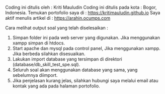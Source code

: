 Coding ini ditulis oleh 	: Kriti Mauludin
Coding ini ditulis pada kota	: Bogor, Indonesia.
Temukan portofolio saya di	: https://kritimauludin.github.io
Saya aktif menulis artikel di	: https://arahin.ocumps.com

Cara melihat output soal yang telah diselesaikan :
1. Simpan folder ini pada web server yang digunakan. Jika menggunakan xampp simpan di htdocs.
2. Start apache dan mysql pada control panel, Jika menggunakan xampp. Jika berbeda silahkan disesuaikan.
3. Lakukan import database yang tersimpan di direktori (database/db_skill_test_spe.sql).
4. Seluruh soal akan menggunakan database yang sama, yang sebelumnya diimport.
5. Jika penjelasan kurang jelas, silahkan hubungi saya melalui email atau kontak yang ada pada halaman portofolio.

